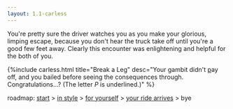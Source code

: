 ```yaml
---
layout: 1.1-carless
---
```

You're pretty sure the driver watches you as you make your glorious, limping escape, because you don't hear the truck take off until you're a good few feet away. Clearly this encounter was enlightening and helpful for the both of you.

{%include carless.html
	title="Break a Leg"
	desc="Your gambit didn't <u>p</u>ay off, and you bailed before seeing the consequences through. Congratulations...?<span class='x'> (The letter <i>P</i> is underlined.)</span>"
%}

<nav class="wrap" id="end">
	<p>roadmap: <a href="{%include url.html%}/carless/go">start</a> > <a href="{%include url.html%}/carless/1a">in style</a> > <a href="{%include url.html%}/carless/1a2">for yourself</a> > <a href="{%include url.html%}/carless/1a2b-go">your ride arrives</a> > bye</p>
</nav>